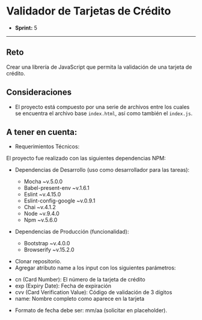 # Validador de Tarjetas de Crédito

* **Sprint:** 5


***


## Reto

Crear una librería de JavaScript que permita la validación de una tarjeta de crédito.

## Consideraciones

* El proyecto está compuesto por una serie de archivos entre los cuales se
encuentra el archivo base `index.html`, así como también el `index.js`.

## A tener en cuenta:

- Requerimientos Técnicos:

El proyecto fue realizado con las siguientes dependencias NPM:

+ Dependencias de Desarrollo (uso como desarrollador para las tareas):
  - Mocha ~v.5.0.0
  - Babel-present-env ~v.1.6.1
  - Eslint ~v.4.15.0
  - Eslint-config-google ~v.0.9.1
  - Chai ~v.4.1.2
  - Node ~v.9.4.0
  - Npm ~v.5.6.0


+ Dependencias de Producción (funcionalidad):
  - Bootstrap ~v.4.0.0
  - Browserify ~v.15.2.0


* Clonar repositorio.
* Agregar atributo name a los input con los siguientes parámetros:
- cn (Card Number): El número de la tarjeta de crédito
- exp (Expiry Date): Fecha de expiración
- cvv (Card Verification Value): Código de validación de 3 dígitos
- name: Nombre completo como aparece en la tarjeta
* Formato de fecha debe ser: mm/aa (solicitar en placeholder).
